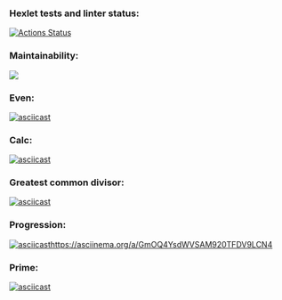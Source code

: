 ### Hexlet tests and linter status:
[![Actions Status](https://github.com/IgorSerebryakov/php-project-45/actions/workflows/hexlet-check.yml/badge.svg)](https://github.com/IgorSerebryakov/php-project-45/actions)

### Maintainability:
<a href="https://codeclimate.com/github/IgorSerebryakov/php-project-45/maintainability"><img src="https://api.codeclimate.com/v1/badges/e552f5d3ed83069eaca8/maintainability" /></a>

### Even:
[![asciicast](https://asciinema.org/a/ucNe33b7SLNBILd7I6Yzxpxas.svg)](https://asciinema.org/a/ucNe33b7SLNBILd7I6Yzxpxas)

### Calc:
[![asciicast](https://asciinema.org/a/tqACAfgyet0LKnQjlVsoGB8FC.svg)](https://asciinema.org/a/tqACAfgyet0LKnQjlVsoGB8FC)

### Greatest common divisor:
[![asciicast](https://asciinema.org/a/vha3p0M5aw0GjdexBPVCcxrQq.svg)](https://asciinema.org/a/vha3p0M5aw0GjdexBPVCcxrQq)

### Progression:
[![asciicast](https://asciinema.org/a/GmOQ4YsdWVSAM920TFDV9LCN4.svg)](https://asciinema.org/a/GmOQ4YsdWVSAM920TFDV9LCN4)https://asciinema.org/a/GmOQ4YsdWVSAM920TFDV9LCN4

### Prime:
[![asciicast](https://asciinema.org/a/TSJXLs8574P3dOc8a3nVxinJv.svg)](https://asciinema.org/a/TSJXLs8574P3dOc8a3nVxinJv)
